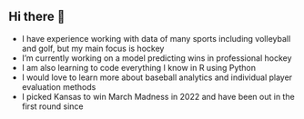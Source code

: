 ## Hi there 👋


- I have experience working with data of many sports including volleyball and golf, but my main focus is hockey
- I’m currently working on a model predicting wins in professional hockey
- I am also learning to code everything I know in R using Python
- I would love to learn more about baseball analytics and individual player evaluation methods
- I picked Kansas to win March Madness in 2022 and have been out in the first round since
